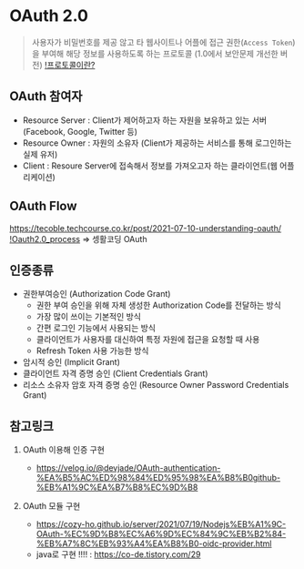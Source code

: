 # OAuth 2.0
 > 사용자가 비밀번호를 제공 않고 타 웹사이트나 어플에 접근 권한(`Access Token`)을 부여해 해당 정보를 사용하도록 하는 프로토콜
   (1.0에서 보안문제 개선한 버전)
   [!프로토콜이란?](./%ED%94%84%EB%A1%9C%ED%86%A0%EC%BD%9C.md)

## OAuth 참여자
  - Resource Server : Client가 제어하고자 하는 자원을 보유하고 있는 서버
    (Facebook, Google, Twitter 등)
  - Resource Owner : 자원의 소유자
    (Client가 제공하는 서비스를 통해 로그인하는 실제 유저)
  - Client : Resoure Server에 접속해서 정보를 가져오고자 하는 클라이언트(웹 어플리케이션)

## OAuth Flow
  https://tecoble.techcourse.co.kr/post/2021-07-10-understanding-oauth/
  [!Oauth2.0_process](./README_images/oauth2.0-process.png)
  => 셍활코딩 OAuth 

## 인증종류
  - 권한부여승인 (Authorization Code Grant)
     - 권한 부여 승인을 위해 자체 생성한 Authorization Code를 전달하는 방식
     - 가장 많이 쓰이는 기본적인 방식
     - 간편 로그인 기능에서 사용되는 방식
     - 클라이언트가 사용자를 대신하여 특정 자원에 접근을 요청할 때 사용
     - Refresh Token 사용 가능한 방식
  - 암시적 승인 (Implicit Grant)
  - 클라이언트 자격 증명 승인 (Client Credentials Grant)
  - 리소스 소유자 암호 자격 증명 승인 (Resource Owner Password Credentials Grant)

## 참고링크
  1. OAuth 이용해 인증 구현
     - https://velog.io/@devjade/OAuth-authentication-%EA%B5%AC%ED%98%84%ED%95%98%EA%B8%B0github-%EB%A1%9C%EA%B7%B8%EC%9D%B8

  2. OAuth 모듈 구현
     - https://cozy-ho.github.io/server/2021/07/19/Nodejs%EB%A1%9C-OAuth-%EC%9D%B8%EC%A6%9D%EC%84%9C%EB%B2%84-%EB%A7%8C%EB%93%A4%EA%B8%B0-oidc-provider.html
     - java로 구현 !!!! : https://co-de.tistory.com/29
